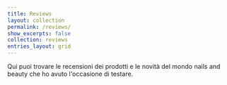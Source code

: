 ```yaml
---
title: Reviews
layout: collection
permalink: /reviews/
show_excerpts: false
collection: reviews
entries_layout: grid
---
```


Qui puoi trovare le recensioni dei prodotti e le novità del mondo nails and beauty che ho avuto l'occasione di testare. 